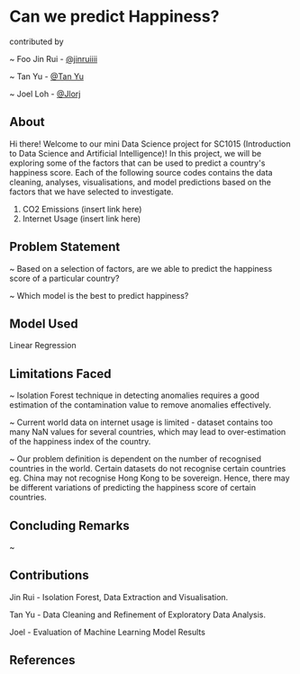 # Can we predict Happiness?
contributed by 

~ Foo Jin Rui - [@jinruiiii](https://github.com/jinruiiii)

~ Tan Yu      - [@Tan Yu](https://github.com/Tan-Yu)

~ Joel Loh    - [@Jlorj](https://github.com/Jlorj)

## About
Hi there! Welcome to our mini Data Science project for SC1015 (Introduction to Data Science and Artificial Intelligence)!
In this project, we will be exploring some of the factors that can be used to predict a country's happiness score. 
Each of the following source codes contains the data cleaning, analyses, visualisations, and model predictions based on the factors that we have selected to investigate.

1. CO2 Emissions  (insert link here)
2. Internet Usage (insert link here)

## Problem Statement
~ Based on a selection of factors, are we able to predict the happiness score of a particular country?

~ Which model is the best to predict happiness?

## Model Used
Linear Regression

## Limitations Faced 
~ Isolation Forest technique in detecting anomalies requires a good estimation of the contamination value to remove anomalies effectively. 

~ Current world data on internet usage is limited - dataset contains too many NaN values for several countries, which may lead to over-estimation of the happiness index of the country.

~ Our problem definition is dependent on the number of recognised countries in the world. Certain datasets do not recognise certain countries eg. China may not recognise Hong Kong to be sovereign. Hence, there may be different variations of predicting the happiness score of certain countries.   

## Concluding Remarks
~ 


## Contributions
Jin Rui - Isolation Forest, Data Extraction and Visualisation.

Tan Yu  - Data Cleaning and Refinement of Exploratory Data Analysis.

Joel    - Evaluation of Machine Learning Model Results 

## References



